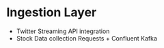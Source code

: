 # Ingestion Layer

- Twitter Streaming API integration
- Stock Data collection
    Requests + Confluent Kafka